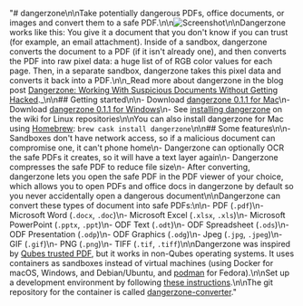 "# dangerzone\n\nTake potentially dangerous PDFs, office documents, or images and convert them to a safe PDF.\n\n![Screenshot](./assets/screenshot.png)\n\nDangerzone works like this: You give it a document that you don't know if you can trust (for example, an email attachment). Inside of a sandbox, dangerzone converts the document to a PDF (if it isn't already one), and then converts the PDF into raw pixel data: a huge list of of RGB color values for each page. Then, in a separate sandbox, dangerzone takes this pixel data and converts it back into a PDF.\n\n_Read more about dangerzone in the blog post [Dangerzone: Working With Suspicious Documents Without Getting Hacked](https://tech.firstlook.media/dangerzone-working-with-suspicious-documents-without-getting-hacked)._\n\n## Getting started\n\n- Download [dangerzone 0.1.1 for Mac](https://github.com/firstlookmedia/dangerzone/releases/download/v0.1.1/Dangerzone.0.1.1.dmg)\n- Download [dangerzone 0.1.1 for Windows](https://github.com/firstlookmedia/dangerzone/releases/download/v0.1.1/Dangerzone.0.1.1.msi)\n- See [installing dangerzone](https://github.com/firstlookmedia/dangerzone/wiki/Installing-Dangerzone) on the wiki for Linux repositories\n\nYou can also install dangerzone for Mac using [Homebrew](https://brew.sh/): `brew cask install dangerzone`\n\n## Some features\n\n- Sandboxes don't have network access, so if a malicious document can compromise one, it can't phone home\n- Dangerzone can optionally OCR the safe PDFs it creates, so it will have a text layer again\n- Dangerzone compresses the safe PDF to reduce file size\n- After converting, dangerzone lets you open the safe PDF in the PDF viewer of your choice, which allows you to open PDFs and office docs in dangerzone by default so you never accidentally open a dangerous document\n\nDangerzone can convert these types of document into safe PDFs:\n\n- PDF (`.pdf`)\n- Microsoft Word (`.docx`, `.doc`)\n- Microsoft Excel (`.xlsx`, `.xls`)\n- Microsoft PowerPoint (`.pptx`, `.ppt`)\n- ODF Text (`.odt`)\n- ODF Spreadsheet (`.ods`)\n- ODF Presentation (`.odp`)\n- ODF Graphics (`.odg`)\n- Jpeg (`.jpg`, `.jpeg`)\n- GIF (`.gif`)\n- PNG (`.png`)\n- TIFF (`.tif`, `.tiff`)\n\nDangerzone was inspired by [Qubes trusted PDF](https://blog.invisiblethings.org/2013/02/21/converting-untrusted-pdfs-into-trusted.html), but it works in non-Qubes operating systems. It uses containers as sandboxes instead of virtual machines (using Docker for macOS, Windows, and Debian/Ubuntu, and [podman](https://podman.io/) for Fedora).\n\nSet up a development environment by following [these instructions](/BUILD.md).\n\nThe git repository for the container is called [dangerzone-converter](https://github.com/firstlookmedia/dangerzone-converter)."